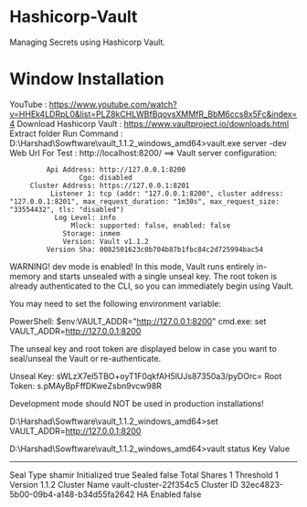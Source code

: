 # Hashicorp-Vault
 Managing Secrets using Hashicorp Vault.

# Window Installation
 YouTube : https://www.youtube.com/watch?v=HHEk4LDRpL0&list=PLZ8kCHLWBfBqovsXMMfR_BbM6ccs8x5Fc&index=4
 Download Hashicorp Vault : https://www.vaultproject.io/downloads.html
 Extract folder
 Run Command : D:\Harshad\Sowftware\vault_1.1.2_windows_amd64>vault.exe server -dev
 Web Url For Test : http://localhost:8200/
 ==> Vault server configuration:

             Api Address: http://127.0.0.1:8200
                     Cgo: disabled
         Cluster Address: https://127.0.0.1:8201
              Listener 1: tcp (addr: "127.0.0.1:8200", cluster address: "127.0.0.1:8201", max_request_duration: "1m30s", max_request_size: "33554432", tls: "disabled")
               Log Level: info
                   Mlock: supported: false, enabled: false
                 Storage: inmem
                 Version: Vault v1.1.2
             Version Sha: 0082501623c0b704b87b1fbc84c2d725994bac54

 WARNING! dev mode is enabled! In this mode, Vault runs entirely in-memory and starts unsealed with a single unseal key. The root token is already
 authenticated to the CLI, so you can immediately begin using Vault.

 You may need to set the following environment variable:

 PowerShell:
    $env:VAULT_ADDR="http://127.0.0.1:8200"
 cmd.exe:
    set VAULT_ADDR=http://127.0.0.1:8200

 The unseal key and root token are displayed below in case you want to seal/unseal the Vault or re-authenticate.

 Unseal Key: sWLzX7el5TBO+oyT1F0qkfAH5lUJs87350a3/pyDOrc=
 Root Token: s.pMAyBpFffDKweZsbn9vcw98R

 Development mode should NOT be used in production installations!
 
 
 D:\Harshad\Sowftware\vault_1.1.2_windows_amd64>set VAULT_ADDR=http://127.0.0.1:8200

 D:\Harshad\Sowftware\vault_1.1.2_windows_amd64>vault status
 Key             Value
 ---             -----
 Seal Type       shamir
 Initialized     true
 Sealed          false
 Total Shares    1
 Threshold       1
 Version         1.1.2
 Cluster Name    vault-cluster-22f354c5
 Cluster ID      32ec4823-5b00-09b4-a148-b34d55fa2642
 HA Enabled      false
